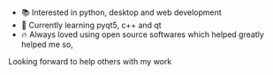  - 📚 Interested in python, desktop and web development
 - 🌱 Currently learning pyqt5, c++ and qt
 - 🔥 Always loved using open source softwares which helped greatly helped me so, 

Looking forward to help others with my work

<!---
eliazar-sll/eliazar-sll is a ✨ special ✨ repository because its `README.md` (this file) appears on your GitHub profile.
You can click the Preview link to take a look at your changes.
--->
